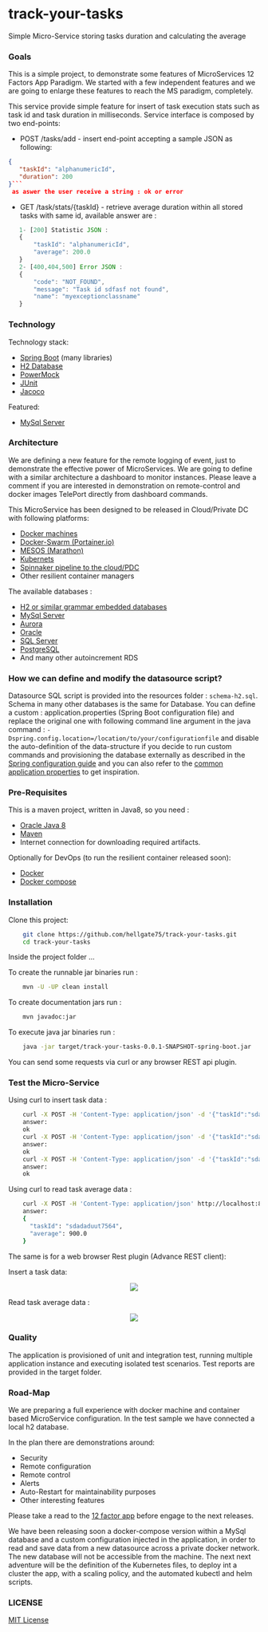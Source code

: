 # track-your-tasks

Simple Micro-Service storing tasks duration and calculating the average

### Goals ###

This is a simple project, to demonstrate some features of MicroServices 12 Factors App Paradigm.
We started with a few independent features and we are going to enlarge these features 
to reach the MS paradigm, completely.

This service provide simple feature for insert of task execution stats such as task id and task duration in milliseconds.
Service interface is composed by two end-points:
 * POST /tasks/add - insert end-point accepting a sample JSON as following:
 ```json 
 {
    "taskId": "alphanumericId",
    "duration": 200
 }``` 
  as aswer the user receive a string : ok or error
 ```
 * GET /task/stats/{taskId} - retrieve average duration within all stored tasks with same id, available answer are :
 ```javascript
    1- [200] Statistic JSON :
    {
        "taskId": "alphanumericId",
        "average": 200.0
    }
    2- [400,404,500] Error JSON :
    {
        "code": "NOT_FOUND",
        "message": "Task id sdfasf not found",
        "name": "myexceptionclassname"
    }
 ```


### Technology ###

Technology stack:
* [Spring Boot](https://projects.spring.io/spring-boot/) (many libraries)
* [H2 Database](http://www.h2database.com/html/main.html)
* [PowerMock](https://github.com/powermock/powermock/wiki/GettingStarted)
* [JUnit](http://junit.org/junit4/)
* [Jacoco](http://www.eclemma.org/jacoco/)

Featured:
* [MySql Server](https://www.mysql.com/)


### Architecture ###

We are defining a new feature for the remote logging of event, just to demonstrate the
effective power of MicroServices. We are going to define with a similar architecture a dashboard 
to monitor instances. Please leave a comment if you are interested in demonstration on remote-control 
and docker images TelePort directly from dashboard commands.

This MicroService has been designed to be released in Cloud/Private DC with following platforms:
* [Docker machines](https://docs.docker.com/machine/)
* [Docker-Swarm (Portainer.io)](http://portainer.io/)
* [MESOS (Marathon)](http://mesos.apache.org/)
* [Kubernets](https://kubernetes.io/)
* [Spinnaker pipeline to the cloud/PDC](https://www.spinnaker.io/)
* Other resilient container managers

The available databases :
* [H2 or similar grammar embedded databases](http://www.h2database.com/html/main.html)
* [MySql Server](https://www.mysql.com/)
* [Aurora](https://aws.amazon.com/blogs/aws/highly-scalable-mysql-compat-rds-db-engine/)
* [Oracle](https://www.oracle.com/database/index.html)
* [SQL Server](https://www.microsoft.com/en-us/sql-server/sql-server-2016)
* [PostgreSQL](https://www.postgresql.org/)
* And many other autoincrement RDS

### How we can define and modify the datasource script? ###

Datasource SQL script is provided into the resources folder : `schema-h2.sql`.
Schema in many other databases is the same for Database. You can define a custom :
application.properties (Spring Boot configuration file) and replace the original one with 
following command line argument in the java command : `-Dspring.config.location=/location/to/your/configurationfile` and 
disable the auto-definition of the data-structure if you decide to run custom commands and provisioning the database externally as
described in the [Spring configuration guide](https://docs.spring.io/spring-boot/docs/current/reference/htmlsingle/#boot-features-configure-datasource) 
and you can also refer to the [common application properties](https://docs.spring.io/spring-boot/docs/current/reference/html/common-application-properties.html) 
to get inspiration.

### Pre-Requisites ###

This is a maven project, written in Java8, so you need :
* [Oracle Java 8](http://www.oracle.com/technetwork/java/javase/downloads/jdk8-downloads-2133151.html)
* [Maven](https://maven.apache.org/install.html)
* Internet connection for downloading required artifacts.

Optionally for DevOps (to run the resilient container released soon):
* [Docker](https://www.docker.com/get-docker)
* [Docker compose](https://docs.docker.com/compose/install/)


### Installation ###

Clone this project:
```bash
    git clone https://github.com/hellgate75/track-your-tasks.git
    cd track-your-tasks
```

Inside the project folder ...

To create the runnable jar binaries run :
```bash
    mvn -U -UP clean install
```

To create documentation jars run :
```bash
    mvn javadoc:jar
```

To execute java jar binaries run :
```bash
    java -jar target/track-your-tasks-0.0.1-SNAPSHOT-spring-boot.jar
```

You can send some requests via curl or any browser REST api plugin.


### Test the Micro-Service ###

Using curl to insert task data :
```bash
    curl -X POST -H 'Content-Type: application/json' -d '{"taskId":"sdadaduut7564","duration":700}' http://localhost:8090/tasks/add 
    answer:
    ok
    curl -X POST -H 'Content-Type: application/json' -d '{"taskId":"sdadaduut7564","duration":1100}' http://localhost:8090/tasks/add 
    answer:
    ok
    curl -X POST -H 'Content-Type: application/json' -d '{"taskId":"sdadaduut7564","duration":900}' http://localhost:8090/tasks/add 
    answer:
    ok
```

Using curl to read task average data :
```bash
    curl -X POST -H 'Content-Type: application/json' http://localhost:8090/tasks/stats/sdadaduut7564
    answer:
    {
      "taskId": "sdadaduut7564",
      "average": 900.0
    }
```

The same is for a web browser Rest plugin (Advance REST client):

Insert a task data:

<p align="center"><img src="images/screenshot-01.png" /></p>

Read task average data :

<p align="center"><img src="images/screenshot-02.png" /></p>

### Quality ###

The application is provisioned of unit and integration test, running multiple application instance and executing isolated test scenarios. Test reports are provided in the target folder.


### Road-Map ###

We are preparing a full experience with docker machine and container based MicroService configuration.
In the test sample we have connected a local h2 database. 

In the plan there are demonstrations around:
* Security
* Remote configuration
* Remote control
* Alerts
* Auto-Restart for maintainability purposes
* Other interesting features

Please take a read to the [12 factor app](https://12factor.net/) before engage to the next releases.

We have been releasing soon a docker-compose version
within a MySql database and a custom configuration injected in the application, in order to read and save data
from a new datasource across a private docker network. The new database will not be accessible from the machine.
The next next adventure will be the definition of the Kubernetes files, to deploy int a cluster the app, with a scaling 
policy, and the automated kubectl and helm scripts.

### LICENSE ###

[MIT License](/LICENSE)